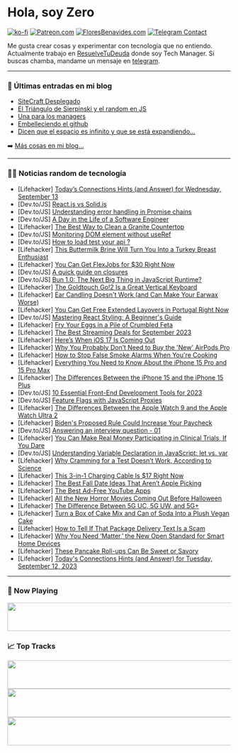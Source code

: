 # Hola, soy Zero

[![ko-fi](https://ko-fi.com/img/githubbutton_sm.svg)](https://ko-fi.com/J3J4N0LUK)
[![Patreon.com](https://img.shields.io/endpoint.svg?url=https%3A%2F%2Fshieldsio-patreon.vercel.app%2Fapi%3Fusername%3Dzerodragon%26type%3Dpatrons&style=for-the-badge)](https://patreon.com/zerodragon)
[![FloresBenavides.com](https://img.shields.io/website?down_message=oops&label=MiBlog&style=for-the-badge&up_message=online&url=https%3A%2F%2Ffloresbenavides.com)](https://floresbenavides.com)
[![Telegram Contact](https://img.shields.io/badge/escr%C3%ADbeme-ZeroDragon-%2326A5E4?style=for-the-badge&logo=telegram)](https://t.me/zerodragon)

Me gusta crear cosas y experimentar con tecnología que no entiendo.
Actualmente trabajo en [ResuelveTuDeuda](http://github.com/resuelve) donde soy Tech Manager.
Si buscas chamba, mandame un mensaje en [telegram](https://t.me/zerodragon).

---

### 📕 Últimas entradas en mi blog
<!-- BLOG-POST-LIST:START -->
- [SiteCraft Desplegado](https://floresbenavides.com/sitecraft-desplegado/)
- [El Triángulo de Sierpinski y el random en JS](https://floresbenavides.com/el-triangulo-de-sierpinski-y-el-random-en-js/)
- [Una para los managers](https://floresbenavides.com/una-para-los-managers/)
- [Embelleciendo el github](https://floresbenavides.com/embelleciendo-el-github/)
- [Dicen que el espacio es infinito y que se está expandiendo…](https://floresbenavides.com/dicen-que-el-espacio-es-infinito-y-que-se-esta-expandiendo/)
<!-- BLOG-POST-LIST:END -->

➡️ [Más cosas en mi blog...](https://floresbenavides.com)

---

### 👨‍💻 Noticias random de tecnología
<!-- TECH-POSTS:START -->
- [Lifehacker] [Today’s Connections Hints &lpar;and Answer&rpar; for Wednesday, September 13](https://lifehacker.com/connections-answer-today-september-13-2023-1850828973)
- [Dev.to/JS] [React.js vs Solid.js](https://dev.to/easewithtuts/reactjs-vs-solidjs-2dg1)
- [Dev.to/JS] [Understanding error handling in Promise chains](https://dev.to/joeattardi/understanding-error-handling-in-promise-chains-22d9)
- [Dev.to/JS] [A Day in the Life of a Software Engineer](https://dev.to/codingmoney/a-day-in-the-life-of-a-software-engineer-3kjk)
- [Lifehacker] [The Best Way to Clean a Granite Countertop](https://lifehacker.com/stop-cleaning-your-granite-this-way-1850123832)
- [Dev.to/JS] [Monitoring DOM element without useRef](https://dev.to/devcodef1/monitoring-dom-element-without-useref-29el)
- [Dev.to/JS] [How to load test your api ?](https://dev.to/moayad523/how-load-test-your-api--3k5e)
- [Lifehacker] [This Buttermilk Brine Will Turn You Into a Turkey Breast Enthusiast](https://lifehacker.com/this-buttermilk-brine-will-turn-you-into-a-turkey-breas-1830318684)
- [Lifehacker] [You Can Get FlexJobs for $30 Right Now](https://lifehacker.com/you-can-get-flexjobs-for-30-right-now-1850820300)
- [Dev.to/JS] [A quick guide on closures](https://dev.to/drant_dumani/a-quick-guide-on-closures-4ebj)
- [Dev.to/JS] [Bun 1.0: The Next Big Thing in JavaScript Runtime?](https://dev.to/cstayyab/bun-10-the-next-big-thing-in-javascript-runtime-4l75)
- [Lifehacker] [The Goldtouch Go!2 Is a Great Vertical Keyboard](https://lifehacker.com/goldtouch-go-2-vertical-keyboard-review-1850827189)
- [Lifehacker] [Ear Candling Doesn&#39;t Work &lpar;and Can Make Your Earwax Worse&rpar;](https://lifehacker.com/does-ear-candling-work-1839927121)
- [Lifehacker] [You Can Get Free Extended Layovers in Portugal Right Now](https://lifehacker.com/you-can-get-free-extended-layovers-in-portugal-right-no-1850831409)
- [Dev.to/JS] [Mastering React Styling: A Beginner&#39;s Guide](https://dev.to/cybermaxi7/mastering-react-styling-a-beginners-guide-1lel)
- [Lifehacker] [Fry Your Eggs in a Pile of Crumbled Feta](https://lifehacker.com/fry-your-eggs-in-a-pile-of-crumbled-feta-1850831203)
- [Lifehacker] [The Best Streaming Deals for September 2023](https://lifehacker.com/best-streaming-deals-1850763728)
- [Lifehacker] [Here’s When iOS 17 Is Coming Out](https://lifehacker.com/ios-17-release-date-and-features-1850828707)
- [Lifehacker] [Why You Probably Don’t Need to Buy the &#39;New&#39; AirPods Pro](https://lifehacker.com/usb-c-airpods-pro-worth-it-1850825433)
- [Lifehacker] [How to Stop False Smoke Alarms When You&#39;re Cooking](https://lifehacker.com/how-do-i-stop-my-fire-alarm-from-going-off-when-i-cook-5876845)
- [Lifehacker] [Everything You Need to Know About the iPhone 15 Pro and 15 Pro Max](https://lifehacker.com/everything-you-need-to-know-about-the-iphone-15-pro-and-1850829750)
- [Lifehacker] [The Differences Between the iPhone 15 and the iPhone 15 Plus](https://lifehacker.com/iphone-15-versus-iphone-15-plus-1850829166)
- [Dev.to/JS] [10 Essential Front-End Development Tools for 2023](https://dev.to/taquiimam14/10-essential-front-end-development-tools-for-2023-1if1)
- [Dev.to/JS] [Feature Flags with JavaScript Proxies](https://dev.to/basestack/feature-flags-with-javascript-proxies-34la)
- [Lifehacker] [The Differences Between the Apple Watch 9 and the Apple Watch Ultra 2](https://lifehacker.com/apple-watch-9-versus-apple-watch-ultra-2-1850827488)
- [Lifehacker] [Biden&#39;s Proposed Rule Could Increase Your Paycheck](https://lifehacker.com/bidens-proposed-rule-could-increase-your-paycheck-1850830285)
- [Dev.to/JS] [Answering an interview question - 01](https://dev.to/nathpaiva/answering-an-interview-question-01-3icd)
- [Lifehacker] [You Can Make Real Money Participating in Clinical Trials, If You Dare](https://lifehacker.com/you-can-make-real-money-participating-in-clinical-trial-1850830014)
- [Dev.to/JS] [Understanding Variable Declaration in JavaScript: let vs. var](https://dev.to/iamcymentho/understanding-variable-declaration-in-javascript-let-vs-var-50an)
- [Lifehacker] [Why Cramming for a Test Doesn’t Work, According to Science](https://lifehacker.com/why-cramming-for-a-test-doesn-t-work-according-to-scie-1850829909)
- [Lifehacker] [This 3-in-1 Charging Cable Is $17 Right Now](https://lifehacker.com/this-3-in-1-charging-cable-is-17-right-now-1850826146)
- [Lifehacker] [The Best Fall Date Ideas That Aren’t Apple Picking](https://lifehacker.com/the-best-fall-date-ideas-that-aren-t-apple-picking-1850827737)
- [Lifehacker] [The Best Ad-Free YouTube Apps](https://lifehacker.com/how-to-watch-ad-free-youtube-videos-on-android-even-wi-1848649514)
- [Lifehacker] [All the New Horror Movies Coming Out Before Halloween](https://lifehacker.com/best-new-horror-movies-2023-1850828091)
- [Lifehacker] [The Difference Between 5G UC, 5G UW, and 5G+](https://lifehacker.com/the-difference-between-5g-uc-5g-uw-and-5g-1850827783)
- [Lifehacker] [Turn a Box of Cake Mix and Can of Soda Into a Plush Vegan Cake](https://lifehacker.com/turn-a-box-of-cake-mix-and-can-of-soda-into-a-plush-veg-1850827304)
- [Lifehacker] [How to Tell If That Package Delivery Text Is a Scam](https://lifehacker.com/how-to-tell-if-that-package-delivery-text-is-a-scam-1850827391)
- [Lifehacker] [Why You Need ‘Matter,’ the New Open Standard for Smart Home Devices](https://lifehacker.com/why-you-need-matter-the-new-open-standard-for-smart-1850826525)
- [Lifehacker] [These Pancake Roll-ups Can Be Sweet or Savory](https://lifehacker.com/these-pancake-roll-ups-can-be-sweet-or-savory-1850825909)
- [Lifehacker] [Today&#39;s Connections Hints &lpar;and Answer&rpar; for Tuesday, September 12, 2023](https://lifehacker.com/connections-answer-today-september-12-2023-1850824829)<!-- TECH-POSTS:END -->

---

### 🎵 Now Playing
<a href="https://spotify-now-playing-dun.vercel.app/now-playing?open"><img src="https://spotify-now-playing-dun.vercel.app/now-playing" width="540" height="64"></a>

### 📈 Top Tracks
<a href="https://spotify-now-playing-dun.vercel.app/top-tracks?i=1&open"><img src="https://spotify-now-playing-dun.vercel.app/top-tracks?i=1" width="540" height="64"></a>
<a href="https://spotify-now-playing-dun.vercel.app/top-tracks?i=2&open"><img src="https://spotify-now-playing-dun.vercel.app/top-tracks?i=2" width="540" height="64"></a>
<a href="https://spotify-now-playing-dun.vercel.app/top-tracks?i=3&open"><img src="https://spotify-now-playing-dun.vercel.app/top-tracks?i=3" width="540" height="64"></a>
